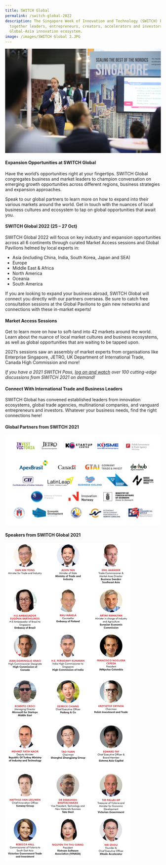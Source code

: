 ```yaml
---
title: SWITCH Global
permalink: /switch-global-2022
description: The Singapore Week of Innovation and Technology (SWITCH) brings
  together leaders, entrepreneurs, creators, accelerators and investors from the
  Global-Asia innovation ecosystem.
image: /images/SWITCH Global 3.JPG
---
```

![](/images/SWITCH%20Global%201.jpg)

#### Expansion Opportunities at SWITCH Global 

Have the world’s opportunities right at your fingertips. SWITCH Global congregates business and market leaders to champion conversation on emerging growth opportunities across different regions, business strategies and expansion approaches.  

Speak to our global partners to learn more on how to expand into their various markets around the world. Get in touch with the nuances of local business cultures and ecosystem to tap on global opportunities that await you.  

#### SWITCH Global 2022 (25 – 27 Oct) 
SWITCH Global 2022 will focus on key industry and expansion opportunities across all 6 continents through curated Market Access sessions and Global Pavilions helmed by local experts in: 

* Asia (including China, India, South Korea, Japan and SEA) 
* Europe 
* Middle East & Africa 
* North America 
* Oceania
* South America

If you are looking to expand your business abroad, SWITCH Global will connect you directly with our partners overseas. Be sure to catch free consultation sessions at the Global Pavilions to gain new networks and connections with these in-market experts! 


#### Market Access Sessions
Get to learn more on how to soft-land into 42 markets around the world. Learn about the nuance of local market cultures and business ecosystems, as well as global opportunities that are waiting to be tapped upon. 

2021’s sessions saw an assembly of market experts from organisations like Enterprise Singapore, JETRO, UK Department of International Trade, Canada High Commission and more!

*If you have a 2021 SWITCH Pass, [log on and watch](https://community.switchsg.org/sessions) over 100 cutting-edge discussions from SWITCH 2021 on demand!*


#### Connect With International Trade and Business Leaders
SWITCH Global has convened established leaders from innovation ecosystems, global trade agencies, multinational companies, and vanguard entrepreneurs and investors. Whatever your business needs, find the right connections here!

#### Global Partners from SWITCH 2021
![SWITCH 2021 Global Partners](/images/Sponsor%20Cards/Sponsor%20Cards%20(2021)/switch_2021_sponsors_ipp_v1.jpg)

#### Speakers from SWITCH Global 2021
![SWITCH 2021 Speakers](/images/SWITCH_2021_Speakers_Global_Overview_Highlights_v2.png)